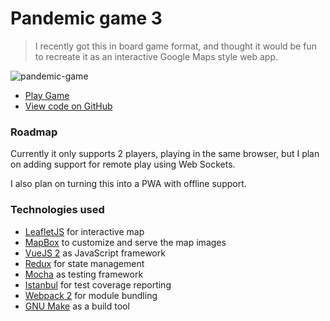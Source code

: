 Pandemic game 3
===============

> I recently got this in board game format, and thought it would be fun to recreate it as an interactive Google Maps style web app.

![pandemic-game](/assets/screenshots/pandemic-2.png)

 * [Play Game](https://pandemic-game.neilrussell.co.za)
 * [View code on GitHub](https://github.com/neilrussell6/vuejs-leafletjs-pandemic-game)

### Roadmap

Currently it only supports 2 players, playing in the same browser, but I plan on adding support for remote play using Web Sockets.

I also plan on turning this into a PWA with offline support.

### Technologies used

 * [LeafletJS](http://leafletjs.com/) for interactive map
 * [MapBox](https://www.mapbox.com/) to customize and serve the map images
 * [VueJS 2](https://vuejs.org/) as JavaScript framework
 * [Redux](http://redux.js.org/) for state management
 * [Mocha](https://mochajs.org/) as testing framework
 * [Istanbul](https://istanbul.js.org/) for test coverage reporting
 * [Webpack 2](https://webpack.github.io/) for module bundling
 * [GNU Make](https://www.gnu.org/software/make/) as a build tool
